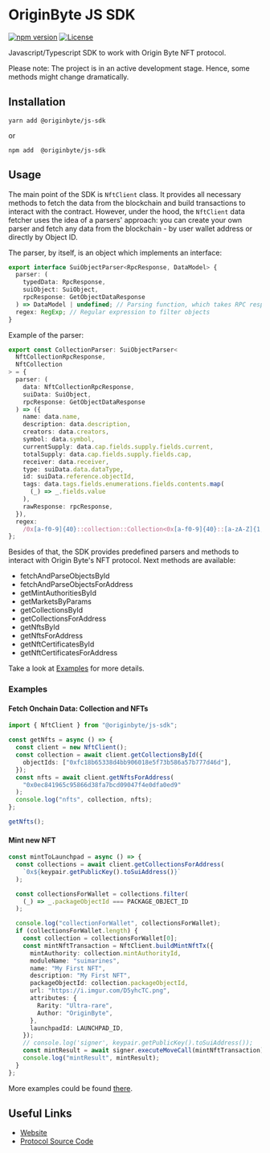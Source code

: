 # OriginByte JS SDK

[![npm version](https://badge.fury.io/js/@originbyte%2Fjs-sdk.svg)](https://badge.fury.io/js/@originbyte%2Fjs-sdk)
[![License](https://img.shields.io/badge/License-Apache_2.0-blue.svg)](https://opensource.org/licenses/Apache-2.0)

Javascript/Typescript SDK to work with Origin Byte NFT protocol.

Please note: The project is in an active development stage. Hence, some methods might change dramatically.

## Installation

```
yarn add @originbyte/js-sdk
```

or

```
npm add  @originbyte/js-sdk
```

## Usage

The main point of the SDK is `NftClient` class. It provides all necessary methods to fetch the data from the blockchain and build transactions to interact with the contract.
However, under the hood, the `NftClient` data fetcher uses the idea of a parsers' approach: you can create your own parser and fetch any data from the blockchain - by user wallet address or directly by Object ID.

The parser, by itself, is an object which implements an interface:

```typescript
export interface SuiObjectParser<RpcResponse, DataModel> {
  parser: (
    typedData: RpcResponse,
    suiObject: SuiObject,
    rpcResponse: GetObjectDataResponse
  ) => DataModel | undefined; // Parsing function, which takes RPC response and transform it into the plain JS object.
  regex: RegExp; // Regular expression to filter objects
}
```

Example of the parser:

```typescript
export const CollectionParser: SuiObjectParser<
  NftCollectionRpcResponse,
  NftCollection
> = {
  parser: (
    data: NftCollectionRpcResponse,
    suiData: SuiObject,
    rpcResponse: GetObjectDataResponse
  ) => ({
    name: data.name,
    description: data.description,
    creators: data.creators,
    symbol: data.symbol,
    currentSupply: data.cap.fields.supply.fields.current,
    totalSupply: data.cap.fields.supply.fields.cap,
    receiver: data.receiver,
    type: suiData.data.dataType,
    id: suiData.reference.objectId,
    tags: data.tags.fields.enumerations.fields.contents.map(
      (_) => _.fields.value
    ),
    rawResponse: rpcResponse,
  }),
  regex:
    /0x[a-f0-9]{40}::collection::Collection<0x[a-f0-9]{40}::[a-zA-Z]{1,}::[a-zA-Z]{1,}, 0x[a-f0-9]{40}::std_collection::StdMeta, 0x[a-f0-9]{40}::cap::[a-zA-Z]{1,}>/,
};
```

Besides of that, the SDK provides predefined parsers and methods to interact with Origin Byte's NFT protocol. Next methods are available:

- fetchAndParseObjectsById
- fetchAndParseObjectsForAddress
- getMintAuthoritiesById
- getMarketsByParams
- getCollectionsById
- getCollectionsForAddress
- getNftsById
- getNftsForAddress
- getNftCertificatesById
- getNftCertificatesForAddress

Take a look at [Examples](#examples) for more details.

### Examples

#### Fetch Onchain Data: Collection and NFTs

```typescript
import { NftClient } from "@originbyte/js-sdk";

const getNfts = async () => {
  const client = new NftClient();
  const collection = await client.getCollectionsById({
    objectIds: ["0xfc18b65338d4bb906018e5f73b586a57b777d46d"],
  });
  const nfts = await client.getNftsForAddress(
    "0x0ec841965c95866d38fa7bcd09047f4e0dfa0ed9"
  );
  console.log("nfts", collection, nfts);
};

getNfts();
```

#### Mint new NFT

```typescript
const mintToLaunchpad = async () => {
  const collections = await client.getCollectionsForAddress(
    `0x${keypair.getPublicKey().toSuiAddress()}`
  );

  const collectionsForWallet = collections.filter(
    (_) => _.packageObjectId === PACKAGE_OBJECT_ID
  );

  console.log("collectionForWallet", collectionsForWallet);
  if (collectionsForWallet.length) {
    const collection = collectionsForWallet[0];
    const mintNftTransaction = NftClient.buildMintNftTx({
      mintAuthority: collection.mintAuthorityId,
      moduleName: "suimarines",
      name: "My First NFT",
      description: "My First NFT",
      packageObjectId: collection.packageObjectId,
      url: "https://i.imgur.com/D5yhcTC.png",
      attributes: {
        Rarity: "Ultra-rare",
        Author: "OriginByte",
      },
      launchpadId: LAUNCHPAD_ID,
    });
    // console.log('signer', keypair.getPublicKey().toSuiAddress());
    const mintResult = await signer.executeMoveCall(mintNftTransaction);
    console.log("mintResult", mintResult);
  }
};
```

More examples could be found [there](https://github.com/Origin-Byte/originbyte-js-sdk/tree/main/examples).

## Useful Links

- [Website](https://originbyte.io)
- [Protocol Source Code](https://github.com/Origin-Byte/nft-protocol)

